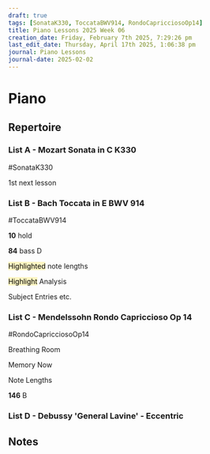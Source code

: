 ```yaml
---
draft: true
tags: [SonataK330, ToccataBWV914, RondoCapricciosoOp14]
title: Piano Lessons 2025 Week 06
creation_date: Friday, February 7th 2025, 7:29:26 pm
last_edit_date: Thursday, April 17th 2025, 1:06:38 pm
journal: Piano Lessons
journal-date: 2025-02-02
---
```


# Piano

## Repertoire

### List A - Mozart Sonata in C K330

#SonataK330

1st next lesson

### List B - Bach Toccata in E BWV 914

#ToccataBWV914

**10** hold

**84** bass D

<mark style="background: #FFF3A3A6;">Highlighted</mark> note lengths

<mark style="background: #FFF3A3A6;">Highlight</mark> Analysis

Subject Entries etc.

### List C - Mendelssohn Rondo Capriccioso Op 14

#RondoCapricciosoOp14

Breathing Room

Memory Now

Note Lengths

**146** B

### List D - Debussy 'General Lavine' - Eccentric

## Notes
